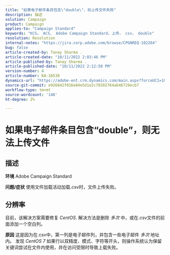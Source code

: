 ```yaml
---
title: "如果电子邮件条目包含\"double\"，则上传文件失败"
description: 描述
solution: Campaign
product: Campaign
applies-to: "Campaign Standard"
keywords: "KCS， ACS， Adobe Campaign Standard，上传， csv， double"
resolution: Resolution
internal-notes: "https://jira.corp.adobe.com/browse/CPGNREQ-102264"
bug: false
article-created-by: Tanay Sharma .
article-created-date: "10/11/2022 2:03:46 PM"
article-published-by: Tanay Sharma .
article-published-date: "10/11/2022 2:12:50 PM"
version-number: 4
article-number: KA-16538
dynamics-url: "https://adobe-ent.crm.dynamics.com/main.aspx?forceUCI=1&pagetype=entityrecord&etn=knowledgearticle&id=323d0582-6d49-ed11-bba2-0022480868ff"
source-git-commit: e926842f016e84e5d1e2c70202764ab46729ecb7
workflow-type: tm+mt
source-wordcount: '148'
ht-degree: 2%

---
```


# 如果电子邮件条目包含“double”，则无法上传文件

## 描述

<b>环境</b>
Adobe Campaign Standard


<b>问题/症状</b>
使用文件加载活动加载.csv时，文件上传失败。


## 分辨率


目前，该解决方案需要修复 *CentOS*. 解决方法是删除 *多次* 中，或在.csv文件的前面添加一个空白列。


<b>原因</b>
这是因为在.csv中，第一列是电子邮件列，并包含一些电子邮件 *多次* 地址内。 发现 *CentOS 7* 如果行以双精度、模式、字符等开头，则操作系统认为保留关键词尝试在文件内使用，并在访问受限时导致上载失败。
